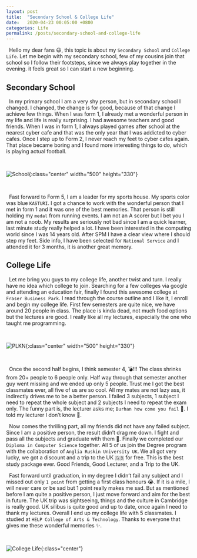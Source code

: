 ```yaml
---
layout: post
title:  "Secondary School & College Life"
date:   2020-04-23 00:05:00 +0800
categories: Life
permalink: /posts/secondary-school-and-college-life
---
```


&nbsp; Hello my dear fans :smiley:, this topic is about my `Secondary School` and `College Life`. Let me begin with my secondary school, few of my cousins join that school so I follow their footsteps, since we always play together in the evening. it feels great so I can start a new beginning.

## Secondary School

&nbsp; In my primary school I am a very shy person, but in secondary school I changed. I changed, the change is for good, because of that change I achieve few things. When I was form 1, I already met a wonderful person in my life and life is really surprising. I had awesome teachers and good friends. When I was in form 1, I always played games after school at the nearest cyber cafe and that was the only year that I was addicted to cyber cafes. Once I step up to Form 2, I never reach my feet to cyber cafes again. That place became boring and I found more interesting things to do, which is playing actual football.

<br />

![School](https://i.imgur.com/icez1Z8.png){:class="center" width="500" height="330"}

<br />

&nbsp; Fast forward to Form 5, I am a leader for my sports house. My sports color was blue `KASTURI`. I got a chance to work with the wonderful person that I met in form 1 and it was one of the best memories. That person is still holding my `medal` from running events. I am not an A scorer but I bet you I am not a noob. My results are seriously not bad since I am a quick learner, last minute study really helped a lot. I have been interested in the computing world since I was 14 years old. After SPM I have a clear view where I should step my feet. Side info, I have been selected for `National Service` and I attended it for 3 months, it is another great memory.

## College Life

&nbsp; Let me bring you guys to my college life, another twist and turn. I really have no idea which college to join. Searching for a few colleges via google and attending an education fair, finally I found this awesome college at `Fraser Business Park`. I read through the course outline and I like it, I enroll and begin my college life. First few semesters are quite nice, we have around 20 people in class. The place is kinda dead, not much food options but the lectures are good. I really like all my lectures, especially the one who taught me programming.

<br />

![PLKN](https://semakanonline.com/wp-content/uploads/2017/11/plkn-2018.jpg){:class="center" width="500" height="330"}

<br />

&nbsp; Once the second half begins, I think semester 4, :bomb:!!! The class shrinks from 20+ people to 6 people only. Half way through that semester another guy went missing and we ended up only 5 people. Trust me I got the best classmates ever, all five of us are so cool. All my mates are not lazy ass, it indirectly drives me to be a better person. I failed 3 subjects, 1 subject I need to repeat the whole subject and 2 subjects I need to repeat the exam only. The funny part is, the lecturer asks me; `Burhan how come you fail` :thinking:. I told my lecturer I don’t know :rofl:.
  
&nbsp; Now comes the thrilling part, all my friends did not have any failed subject. Since I am a positive person, the result didn’t drag me down. I fight and pass all the subjects and graduate with them :tada:. Finally we completed our `Diploma in Computer Science` together. All 5 of us join the Degree program with the collaboration of `Anglia Ruskin University UK`. We all got very lucky, we got a discount and a trip to the UK :uk: for free. This is the best study package ever. Good Friends, Good Lecturer, and a Trip to the UK.

&nbsp; Fast forward until graduation, in my degree I didn’t fail any subject and I missed out only `1 point` from getting a first class honours :sob:. If it is a mile, I will never care or be sad but 1 point really makes me sad. But as mentioned before I am quite a positive person, I just move forward and aim for the best in future. The UK trip was sightseeing, things and the culture in Cambridge is really good. UK silibus is quite good and up to date, once again I need to thank my lectures. Overall I end up my college life with 5 classmates. I studied at `HELP College of Arts & Technology`. Thanks to everyone that gives me these wonderful memories :sparkles:.

<br />

![College Life](https://images.unsplash.com/photo-1533854775446-95c4609da544?ixlib=rb-1.2.1&ixid=eyJhcHBfaWQiOjEyMDd9&auto=format&fit=crop&w=500&h=280&q=60){:class="center"}
